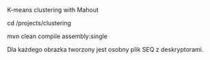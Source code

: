 K-means clustering with Mahout


cd /projects/clustering

mvn clean compile assembly:single

Dla każdego obrazka tworzony jest osobny plik SEQ z deskryptorami.



